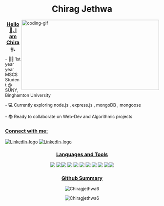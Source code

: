 <h1 align="center">Chirag Jethwa</h1>
<img align="right" alt="coding-gif" width="450" height="230" src="https://codemyui.com/wp-content/uploads/2017/03/hero-section-animation.gif">

<h3 align="center"><u>Hello 👋, I am Chirag,</u></h3>
- 👨‍🎓 1st year year MSCS Student @ SUNY,Binghamton University
<p></p>
- 💻	Currently exploring node.js , express.js , mongoDB , mongoose
</p>
- 📚 Ready to collaborate on Web-Dev and Algorithmic projects

<h3 ><u>Connect with me:</u></h3><p>
  <a href="mailto:chiragjethwa6@gmail.com"><img src="https://img.shields.io/badge/-Gmail-c14438?style=for-the-badge&logo=Gmail&logoColor=white"/ alt="LinkedIn-logo"></a> 
  <a href="https://www.linkedin.com/in/chiragjethwa6/"><img src="https://img.shields.io/badge/LinkedIn-0077B5?style=for-the-badge&logo=linkedin&logoColor=white"/ alt="LinkedIn-logo"></a>
</p>

<p></p>
<h3 align="center"><u>Languages and Tools</u></h3>
<p align="center"><img src="https://img.shields.io/badge/Python-FFD43B?style=for-the-badge&logo=python&logoColor=darkgreen" /> <img src="https://img.shields.io/badge/C-00599C?style=for-the-badge&logo=c&logoColor=white" /><img src="https://img.shields.io/badge/Java-ED8B00?style=for-the-badge&logo=java&logoColor=white" /> <img src="https://img.shields.io/badge/HTML-239120?style=for-the-badge&logo=html5&logoColor=white"/> <img src="https://img.shields.io/badge/CSS3-1572B6?style=for-the-badge&logo=css3&logoColor=white" /> <img src="https://img.shields.io/badge/Bootstrap-563D7C?style=for-the-badge&logo=bootstrap&logoColor=white" /> <img src="	https://img.shields.io/badge/JavaScript-323330?style=for-the-badge&logo=javascript&logoColor=F7DF1E" /> <img src="https://img.shields.io/badge/Canva-%2300C4CC.svg?&style=for-the-badge&logo=Canva&logoColor=white" /> <img src="https://img.shields.io/badge/MongoDB-4EA94B?style=for-the-badge&logo=mongodb&logoColor=white" /> <img src="https://img.shields.io/badge/MySQL-00000F?style=for-the-badge&logo=mysql&logoColor=white" /><img src="https://img.shields.io/badge/R-276DC3?style=for-the-badge&logo=r&logoColor=white" />


<h3 align="center"><u>Github Summary</u></h3>

<p align="center"><img align="center" src="https://github-readme-stats.vercel.app/api/top-langs?username=Chiragjethwa6&langs_count=8&layout=compact&theme=highcontrast" alt="Chiragjethwa6" /></p>

<p align="center"><img align="center" src="https://github-readme-stats.vercel.app/api?username=Chiragjethwa6&show_icons=true&theme=highcontrast" alt="Chiragjethwa6"/></p>
